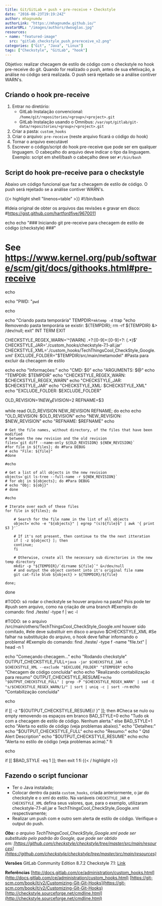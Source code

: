 ```yaml
---
title: Git/GitLab + push + pre-receive + Checkstyle
date: "2016-08-23T19:19:24Z"
author: mhagnumdw
authorLink: "https://mhagnumdw.github.io/"
avatarURL: "/images/authors/dwouglas.jpg"
resources:
- name: "featured-image"
  src: "gitlab_checkstyle_push_prereceive_v2.png"
categories: ["Git", "Java", "Linux"]
tags: ["Checkstyle", "GitLab", "hook"]
---
```


Objetivo: realizar checagem de estilo de código com o checkstyle no hook pre-receive do git. Quando for realizado o push, antes de sua efetivação, a análise no código será realizada. O push será rejeitado se a análise contiver WARN's.

<!--more-->

## Criando o hook pre-receive

1. Entrar no diretório:
   - GitLab Instalação convencional:
   `/home/git/repositories/<group>/<project>.git`
   - GitLab Instalação usando o Omnibus:
   `/var/opt/gitlab/git-data/repositories/<group>/<project>.git`
1. Criar a pasta: `custom_hooks`
1. Criar o arquivo: `pre-receive` (neste arquivo ficará o código do hook)
1. Tornar o arquivo executável
1. Escrever o código/script do hook pre-receive que pode ser em qualquer linguagem. O cabeçalho do arquivo deve indicar o tipo da linguagem. Exemplo: script em shell/bash o cabeçalho deve ser `#!/bin/bash`

## Script do hook pre-receive para o checkstyle

Abaixo um código funcional que faz a checagem de estilo de código. O push será rejeitado se a análise contiver WARN's.

<!-- markdownlint-disable -->
{{< highlight shell "linenos=table" >}}
#!/bin/bash

#Ideia original de obter os arquivos das revisões e gravar em disco:
#https://gist.github.com/hartfordfive/9670011

echo
echo "### Iniciando git pre-receive para checagem de estilo de código (checkstyle) ###"
# See https://www.kernel.org/pub/software/scm/git/docs/githooks.html#pre-receive
echo

echo "PWD: "`pwd`

echo

echo "Criando pasta temporária"
TEMPDIR=`mktemp -d`
trap "echo Removendo pasta temporária se existir: ${TEMPDIR}; rm -rf ${TEMPDIR} &> /dev/null; exit" INT TERM EXIT

CHECKSTYLE_REGEX_WARN='^\[WARN\] .+?:\[0-9\]+:\[0-9\]+?: (.*)$'
CHECKSTYLE_JAR='./custom_hooks/checkstyle-7.1-all.jar'
CHECKSTYLE_XML='./custom_hooks/TechThingsCool_CheckStyle_Google.xml'
EXCLUDE_FOLDER="$TEMPDIR/src/main/metamodel" #Pasta para excluir da checagem de estilo

echo
echo "Informações:"
echo "CMD: $0"
echo "ARGUMENTS: $@"
echo "TEMPDIR: $TEMPDIR"
echo "CHECKSTYLE_REGEX_WARN: $CHECKSTYLE_REGEX_WARN"
echo "CHECKSTYLE_JAR: $CHECKSTYLE_JAR"
echo "CHECKSTYLE_XML: $CHECKSTYLE_XML"
echo "EXCLUDE_FOLDER: $EXCLUDE_FOLDER"

OLD_REVISION=$1
NEW_REVISION=$2
REFNAME=$3

while read OLD_REVISION NEW_REVISION REFNAME; do
    echo
    echo "OLD_REVISION: $OLD_REVISION"
    echo "NEW_REVISION: $NEW_REVISION"
    echo "REFNAME: $REFNAME"
    echo

    # Get the file names, without directory, of the files that have been modified
    # between the new revision and the old revision
    files=`git diff --name-only ${OLD_REVISION} ${NEW_REVISION}`
    #for file in ${files}; do #Para DEBUG
    # echo "File: ${file}"
    #done

    #echo

    # Get a list of all objects in the new revision
    objects=`git ls-tree --full-name -r ${NEW_REVISION}`
    # for obj in ${objects}; do #Para DEBUG
    # echo "Obj: ${obj}"
    # done

    #echo

    # Iterate over each of these files
    for file in ${files}; do

        # Search for the file name in the list of all objects
        object=`echo -e "${objects}" | egrep "(s)${file}$" | awk '{ print $3 }'`

        # If it's not present, then continue to the the next itteration
        if [ -z ${object} ]; then
        continue;
        fi

        # Otherwise, create all the necessary sub directories in the new temp directory
        mkdir -p "${TEMPDIR}/`dirname ${file}`" &>/dev/null
        # and output the object content into it's original file name
        git cat-file blob ${object} > ${TEMPDIR}/${file}

    done;
done

#TODO: só rodar o checkstyle se houver arquivo na pasta? Pois pode ter
#push sem arquivo, como na criação de uma branch
#Exemplo do comando: find ./teste/ -type f | wc -l

#TODO: se o arquivo /src/main/others/TechThingsCool_CheckStyle_Google.xml houver sido comitado,
#ele deve substituir em disco o arquivo $CHECKSTYLE_XML
#Se falhar na substituição do arquivo, o hook deve falhar informando o problema!
#Exemplo do comando: find ./teste/ -type f -name "file.txt" | head -n 1

echo "Começando checagem..."
echo "Rodando checkstyle"
OUTPUT_CHECKSTYLE_FULL=`java -jar $CHECKSTYLE_JAR -c $CHECKSTYLE_XML --exclude "$EXCLUDE_FOLDER" "$TEMPDIR"`
echo "Checagem de código concluída"
echo
echo "Realizando contabilização para resumo"
OUTPUT_CHECKSTYLE_RESUME=`echo "$OUTPUT_CHECKSTYLE_FULL" | grep -P "$CHECKSTYLE_REGEX_WARN" | sed -E "s/$CHECKSTYLE_REGEX_WARN/1/" | sort | uniq -c | sort -rn`
echo "Contabilização concluída"

echo

if [[ -z "${OUTPUT_CHECKSTYLE_RESUME// }" ]]; then #Checa se nulo ou empty removendo os espaços em branco
    BAD_STYLE=0
    echo "Tudo ok com a checagem de estilo de código. Nenhum alerta."
else
    BAD_STYLE=1
    echo "Alerta no estilo de código (veja problemas abaixo)."
    echo "Detalhes:"
    echo "$OUTPUT_CHECKSTYLE_FULL"
    echo
    echo "Resumo:"
    echo " Qtd Alert Description"
    echo "$OUTPUT_CHECKSTYLE_RESUME"
    echo
    echo "Alerta no estilo de código (veja problemas acima)."
fi

echo

if [[ $BAD_STYLE -eq 1 ]]; then
    exit 1
fi
{{< / highlight >}}
<!-- markdownlint-enable -->

## Fazendo o script funcionar

- Ter o Java instalado;
- Colocar dentro da pasta `custom_hooks`, criada anteriormente, o jar do checkstyle e o xml do estilo. Na variáveis `CHECKSTYLE_JAR` e `CHECKSTYLE_XML` defina seus valores, que, para o exemplo, utilizaram checkstyle-7.1-all.jar e TechThingsCool_CheckStyle_Google.xml respectivamente;
- Realizar um push com e outro sem alerta de estilo de código. Verifique o output do push.

_**Obs:** o arquivo TechThingsCool_CheckStyle_Google.xml pode ser substituído pelo padrão do Google, que pode ser obtido em: [https://github.com/checkstyle/checkstyle/tree/master/src/main/resources](https://github.com/checkstyle/checkstyle/tree/master/src/main/resources)_

**Versões**
GitLab Community Edition 8.7.2
Checkstyle 7.1: [Link](http://downloads.sourceforge.net/project/checkstyle/checkstyle/7.1/checkstyle-7.1-all.jar)

**Referências**
[http://docs.gitlab.com/ce/administration/custom_hooks.html](http://docs.gitlab.com/ce/administration/custom_hooks.html)
[https://git-scm.com/book/it/v2/Customizing-Git-Git-Hooks](https://git-scm.com/book/it/v2/Customizing-Git-Git-Hooks)
[http://checkstyle.sourceforge.net/cmdline.html](http://checkstyle.sourceforge.net/cmdline.html)
